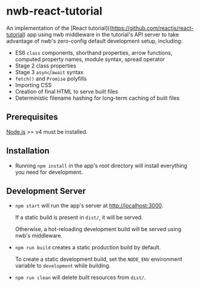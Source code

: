 # nwb-react-tutorial

An implementation of the [React tutorial]((https://github.com/reactjs/react-tutorial) app using nwb middleware in the tutorial's API server to take advantage of nwb's zero-config default development setup, including:

- ES6 `class` components, shorthand properties, arrow functions, computed property names, module syntax, spread operator
- Stage 2 class properties
- Stage 3 `async`/`await` syntax
- `fetch()` and `Promise` polyfills
- Importing CSS
- Creation of final HTML to serve built files
- Deterministic filename hashing for long-term caching of built files

## Prerequisites

[Node.js](http://nodejs.org/) >= v4 must be installed.

## Installation

* Running `npm install` in the app's root directory will install everything you need for development.

## Development Server

* `npm start` will run the app's server at [http://localhost:3000](http://localhost:3000).

  If a static build is present in `dist/`, it will be served.

  Otherwise, a hot-reloading development build will be served using nwb's middleware.

* `npm run build` creates a static production build by default.

   To create a static development build, set the `NODE_ENV` environment variable to `development` while building.

* `npm run clean` will delete built resources from `dist/`.
